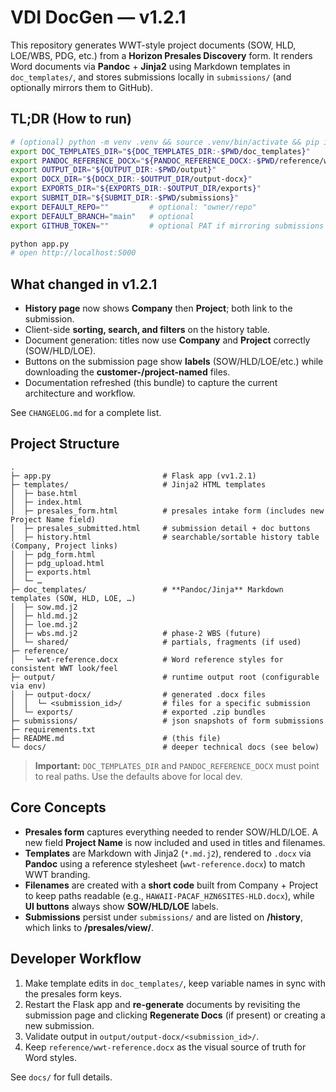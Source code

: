 # VDI DocGen — v1.2.1

This repository generates WWT-style project documents (SOW, HLD, LOE/WBS, PDG, etc.) from a **Horizon Presales Discovery** form.
It renders Word documents via **Pandoc** + **Jinja2** using Markdown templates in `doc_templates/`, and stores submissions locally in `submissions/` (and optionally mirrors them to GitHub).

## TL;DR (How to run)

```bash
# (optional) python -m venv .venv && source .venv/bin/activate && pip install -r requirements.txt
export DOC_TEMPLATES_DIR="${DOC_TEMPLATES_DIR:-$PWD/doc_templates}"
export PANDOC_REFERENCE_DOCX="${PANDOC_REFERENCE_DOCX:-$PWD/reference/wwt-reference.docx}"
export OUTPUT_DIR="${OUTPUT_DIR:-$PWD/output}"
export DOCX_DIR="${DOCX_DIR:-$OUTPUT_DIR/output-docx}"
export EXPORTS_DIR="${EXPORTS_DIR:-$OUTPUT_DIR/exports}"
export SUBMIT_DIR="${SUBMIT_DIR:-$PWD/submissions}"
export DEFAULT_REPO=""         # optional: "owner/repo"
export DEFAULT_BRANCH="main"   # optional
export GITHUB_TOKEN=""         # optional PAT if mirroring submissions

python app.py
# open http://localhost:5000
```

## What changed in v1.2.1

- **History page** now shows **Company** then **Project**; both link to the submission.
- Client-side **sorting, search, and filters** on the history table.
- Document generation: titles now use **Company** and **Project** correctly (SOW/HLD/LOE).
- Buttons on the submission page show **labels** (SOW/HLD/LOE/etc.) while downloading
  the **customer-/project-named** files.
- Documentation refreshed (this bundle) to capture the current architecture and workflow.

See `CHANGELOG.md` for a complete list.

## Project Structure

```
.
├─ app.py                         # Flask app (vv1.2.1)
├─ templates/                     # Jinja2 HTML templates
│  ├─ base.html
│  ├─ index.html
│  ├─ presales_form.html          # presales intake form (includes new Project Name field)
│  ├─ presales_submitted.html     # submission detail + doc buttons
│  ├─ history.html                # searchable/sortable history table (Company, Project links)
│  ├─ pdg_form.html
│  ├─ pdg_upload.html
│  ├─ exports.html
│  └─ …
├─ doc_templates/                 # **Pandoc/Jinja** Markdown templates (SOW, HLD, LOE, …)
│  ├─ sow.md.j2
│  ├─ hld.md.j2
│  ├─ loe.md.j2
│  ├─ wbs.md.j2                   # phase-2 WBS (future)
│  └─ shared/                     # partials, fragments (if used)
├─ reference/
│  └─ wwt-reference.docx          # Word reference styles for consistent WWT look/feel
├─ output/                        # runtime output root (configurable via env)
│  ├─ output-docx/                # generated .docx files
│  │  └─ <submission_id>/         # files for a specific submission
│  └─ exports/                    # exported .zip bundles
├─ submissions/                   # json snapshots of form submissions
├─ requirements.txt
├─ README.md                      # (this file)
└─ docs/                          # deeper technical docs (see below)
```

> **Important:** `DOC_TEMPLATES_DIR` and `PANDOC_REFERENCE_DOCX` must point
> to real paths. Use the defaults above for local dev.

## Core Concepts

- **Presales form** captures everything needed to render SOW/HLD/LOE. A new field **Project Name** is now included and used in titles and filenames.
- **Templates** are Markdown with Jinja2 (`*.md.j2`), rendered to `.docx` via **Pandoc** using a reference stylesheet (`wwt-reference.docx`) to match WWT branding.
- **Filenames** are created with a **short code** built from Company + Project to keep paths readable (e.g., `HAWAII-PACAF_HZN6SITES-HLD.docx`), while **UI buttons** always show **SOW/HLD/LOE** labels.
- **Submissions** persist under `submissions/` and are listed on **/history**, which links to **/presales/view/<id>**.

## Developer Workflow

1. Make template edits in `doc_templates/`, keep variable names in sync with the presales form keys.
2. Restart the Flask app and **re-generate** documents by revisiting the submission page and clicking **Regenerate Docs** (if present) or creating a new submission.
3. Validate output in `output/output-docx/<submission_id>/`.
4. Keep `reference/wwt-reference.docx` as the visual source of truth for Word styles.

See `docs/` for full details.
